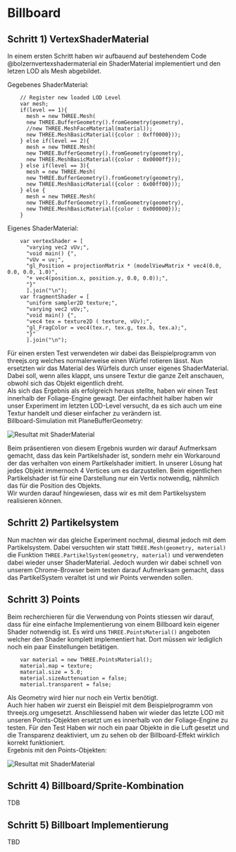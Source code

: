 
# Billboard

## Schritt 1) VertexShaderMaterial

In einem ersten Schritt haben wir aufbauend auf bestehendem Code @bolzernvertexshadermaterial
ein ShaderMaterial implementiert und den letzen LOD als Mesh abgebildet.

Gegebenes ShaderMaterial:

~~~~~~~~~~~~~~~~~~~~~~~~~~~~~~~~~~~~~~~~~~ {.javascript .numberLines}	
    // Register new loaded LOD Level
    var mesh;
    if(level == 1){
      mesh = new THREE.Mesh(
      new THREE.BufferGeometry().fromGeometry(geometry),
      //new THREE.MeshFaceMaterial(material));
      new THREE.MeshBasicMaterial({color : 0xff0000}));
    } else if(level == 2){
      mesh = new THREE.Mesh(
      new THREE.BufferGeometry().fromGeometry(geometry),
      new THREE.MeshBasicMaterial({color : 0x0000ff}));
    } else if(level == 3){
      mesh = new THREE.Mesh(
      new THREE.BufferGeometry().fromGeometry(geometry),
      new THREE.MeshBasicMaterial({color : 0x00ff00}));
    } else {
      mesh = new THREE.Mesh(
      new THREE.BufferGeometry().fromGeometry(geometry),
      new THREE.MeshBasicMaterial({color : 0x000000}));
    }
~~~~~~~~~~~~~~~~~~~~~~~~~~~~~~~~~~~~~~~~~~~~

Eigenes ShaderMaterial:

~~~~~~~~~~~~~~~~~~~~~~~~~~~~~~~~~~~~~~~~~~ {.javascript .numberLines}	
    var vertexShader = [
      "varying vec2 vUv;",
      "void main() {",
      "vUv = uv;",
      "gl_Position = projectionMatrix * (modelViewMatrix * vec4(0.0, 0.0, 0.0, 1.0)",
      "+ vec4(position.x, position.y, 0.0, 0.0));",
      "}"
      ].join("\n");
    var fragmentShader = [
      "uniform sampler2D texture;",
      "varying vec2 vUv;",
      "void main() {",
      "vec4 tex = texture2D ( texture, vUv);",
      "gl_FragColor = vec4(tex.r, tex.g, tex.b, tex.a);",
      "}"
      ].join("\n");
~~~~~~~~~~~~~~~~~~~~~~~~~~~~~~~~~~~~~~~~~~~~

Für einen ersten Test verwendeten wir dabei das Beispielprogramm von threejs.org welches normalerweise einen Würfel rotieren lässt. Nun ersetzten wir das Material des Würfels durch unser eigenes ShaderMaterial. Dabei soll, wenn alles klappt, uns unsere Textur die ganze Zeit anschauen, obwohl sich das Objekt eigentlich dreht.  
Als sich das Ergebnis als erfolgreich heraus stellte, haben wir einen Test innerhalb der Foliage-Engine gewagt. Der einfachheit halber haben wir unser Experiment im letzten LOD-Level versucht, da es sich auch um eine Textur handelt und dieser einfacher zu verändern ist.  
Billboard-Simulation mit PlaneBufferGeometry:

![Resultat mit ShaderMaterial](assets/images/fancyColorBillboard.png)

Beim präsentieren von diesem Ergebnis wurden wir darauf Aufmerksam gemacht, dass das kein Partikelshader ist, sondern mehr ein Workaround der das verhalten von einem Partikelshader imitiert. In unserer Lösung hat jedes Objekt immernoch 4 Vertices um es darzustellen. Beim eigentlichen Partikelshader ist für eine Darstellung nur ein Vertix notwendig, nähmlich das für die Position des Objekts.  
Wir wurden darauf hingewiesen, dass wir es mit dem Partikelsystem realisieren können.

## Schritt 2) Partikelsystem
Nun machten wir das gleiche Experiment nochmal, diesmal jedoch mit dem Partikelsystem. Dabei versuchten wir statt `THREE.Mesh(geometry, material)` die Funktion `THREE.PartikelSystem(geometry, material)` und verwendeten dabei wieder unser ShaderMaterial. Jedoch wurden wir dabei schnell von unserem Chrome-Browser beim testen darauf Aufmerksam gemacht, dass das PartikelSystem veraltet ist und wir Points verwenden sollen.

## Schritt 3) Points
Beim recherchieren für die Verwendung von Points stiessen wir darauf, dass für eine einfache Implementierung von einem Billboard kein eigener Shader notwendig ist. Es wird uns `THREE.PointsMaterial()` angeboten welcher den Shader komplett implementiert hat. Dort müssen wir lediglich noch ein paar Einstellungen betätigen.

~~~~~~~~~~~~~~~~~~~~~~~~~~~~~~~~~~~~~~~~~~ {.javascript .numberLines}	
    var material = new THREE.PointsMaterial();
    material.map = texture;
    material.size = 5.0;
    material.sizeAuttenuation = false;
    material.transparent = false;
~~~~~~~~~~~~~~~~~~~~~~~~~~~~~~~~~~~~~~~~~~~~

Als Geometry wird hier nur noch ein Vertix benötigt.  
Auch hier haben wir zuerst ein Beispiel mit dem Beispielprogramm von threejs.org umgesetzt. Anschliessend haben wir wieder das letzte LOD mit unseren Points-Objekten ersetzt um es innerhalb von der Foliage-Engine zu testen. Für den Test Haben wir noch ein paar Objekte in die Luft gesetzt und die Transparenz deaktiviert, um zu sehen ob der Billboard-Effekt wirklich korrekt funktioniert.  
Ergebnis mit den Points-Objekten:

![Resultat mit ShaderMaterial](assets/images/billboardSample.png)

## Schritt 4) Billboard/Sprite-Kombination
TDB

## Schritt 5) Billboart Implementierung
TBD
